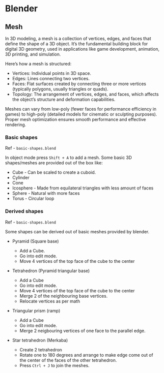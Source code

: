 # Blender

## Mesh

In 3D modeling, a mesh is a collection of vertices, edges, and faces that define
the shape of a 3D object. It’s the fundamental building block for digital 3D
geometry, used in applications like game development, animation, 3D printing,
and simulation.

Here’s how a mesh is structured:

- Vertices: Individual points in 3D space.
- Edges: Lines connecting two vertices.
- Faces: Flat surfaces created by connecting three or more vertices (typically
  polygons, usually triangles or quads).
- Topology: The arrangement of vertices, edges, and faces, which affects the
  object’s structure and deformation capabilities.

Meshes can vary from low-poly (fewer faces for performance efficiency in games)
to high-poly (detailed models for cinematic or sculpting purposes). Proper mesh
optimization ensures smooth performance and effective rendering.

### Basic shapes

Ref - `basic-shapes.blend`

In object mode press `Shift + A` to add a mesh. Some basic 3D shapes/meshes are
provided out of the box like:

- Cube - Can be scaled to create a cuboid.
- Cylinder
- Cone
- Icosphere - Made from equilateral triangles with less amount of faces
- Sphere - Natural with more faces
- Torus - Circular loop

### Derived shapes

Ref - `basic-shapes.blend`

Some shapes can be derived out of basic meshes provided by blender.

- Pyramid (Square base)

  - Add a Cube.
  - Go into edit mode.
  - Move 4 vertices of the top face of the cube to the center

- Tetrahedron (Pyramid triangular base)

  - Add a Cube
  - Go into edit mode.
  - Move 4 vertices of the top face of the cube to the center
  - Merge 2 of the neighbouring base vertices.
  - Relocate vertices as per math

- Triangular prism (ramp)

  - Add a Cube
  - Go into edit mode.
  - Merge 2 neigbouring vertices of one face to the parallel edge.

- Star tetrahedron (Merkaba)
  - Create 2 tetrahedron
  - Rotate one to 180 degrees and arrange to make edge come out of the center of
    the faces of the other tetrahedron.
  - Press `Ctrl + J` to join the meshes.
